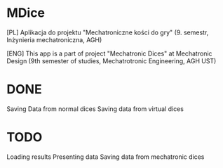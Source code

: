 # MDice
[PL] Aplikacja do projektu "Mechatroniczne kości do gry" (9. semestr, Inżynieria mechatroniczna, AGH)

[ENG] This app is a part of project "Mechatronic Dices" at Mechatronic Design (9th semester of studies, Mechatrotronic Engineering, AGH UST)

# DONE
Saving Data from normal dices
Saving data from virtual dices
# TODO
Loading results
Presenting data
Saving data from mechatronic dices
